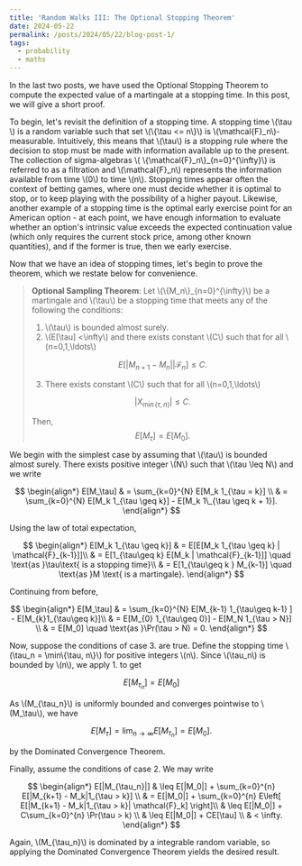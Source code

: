 ```yaml
---
title: 'Random Walks III: The Optional Stopping Theorem'
date: 2024-05-22
permalink: /posts/2024/05/22/blog-post-1/
tags:
  - probability 
  - maths
---
```


In the last two posts, we have used the Optional Stopping Theorem to compute the expected value of a martingale at a stopping time. In this post, we will give a short proof.

To begin, let's revisit the definition of a stopping time. A stopping time \\(\tau \\) is a random variable such that set \\(\\{\tau <= n\\}\\) is \\(\mathcal{F}\_n\\)-measurable. Intuitively, this means that \\(\tau\\) is a stopping rule where the decision to stop must be made with information available up to the present. The collection of sigma-algebras \\( \\{\mathcal{F}\_n\\}_{n=0}^{\infty}\\) is referred to as a filtration and \\(\mathcal{F}_n\\) represents the information available from time \\(0\\) to time \\(n\\). Stopping times appear often the context of betting games, where one must decide whether it is optimal to stop, or to keep playing with the possibility of a higher payout. Likewise, another example of a stopping time is the optimal early exercise point for an American option - at each point, we have enough information to evaluate whether an option's intrinsic value exceeds the expected continuation value (which only requires the current stock price, among other known quantities), and if the former is true, then we early exercise.

Now that we have an idea of stopping times, let's begin to prove the theorem, which we restate below for convenience.
> **Optional Sampling Theorem**: Let \\(\\{M_n\\}_{n=0}^{\infty}\\) be a martingale and \\(\tau\\) be a stopping time that meets any of the following the conditions:
> 1. \\(\tau\\) is bounded almost surely.
> 2. \\(E[\tau] <\infty\\) and there exists constant \\(C\\) such that for all \\(n=0,1,\ldots\\)  
>
> $$
>       E\left[\left|M_{n+1} - M_{n}\right|| \mathcal{F}_{n}\right] \leq C.
>     $$ 
> 
> 3. There exists constant \\(C\\) such that for all \\(n=0,1,\ldots\\) 
>
> $$
>   |X_{\min(\tau, n)}| \leq C.
> $$
>
> Then, 
> $$
>  E[M_\tau] = E[M_0].
> $$

We begin with the simplest case by assuming that \\(\tau\\) is bounded almost surely. There exists positive integer \\(N\\) such that \\(\tau \leq N\\) and we write

$$
    \begin{align*}
        E[M_\tau] & = \sum_{k=0}^{N} E[M_k 1_{\tau = k}] \\
        & = \sum_{k=0}^{N} E[M_k 1_{\tau \geq k}] - E[M_k 1\_{\tau \geq k + 1}].
    \end{align*}
$$

Using the law of total expectation,

$$
    \begin{align*}
        E[M_k 1_{\tau \geq k}] & = E[E[M_k 1_{\tau \geq k} | \mathcal{F}_{k-1}]]\\
        & = E[1_{\tau\geq k} E[M_k | \mathcal{F}_{k-1}]] \quad \text{as }\tau\text{ is a stopping time}\\
        & = E[1_{\tau\geq k } M_{k-1}] \quad \text{as }M \text{ is a martingale}.
    \end{align*}
$$

Continuing from before,

$$
    \begin{align*}
        E[M_\tau] & = \sum_{k=0}^{N} E[M_{k-1} 1_{\tau\geq k-1} ] - E[M_{k}1_{\tau\geq k}]\\
        & = E[M_{0} 1_{\tau\geq 0}] - E[M_N 1_{\tau > N}] \\
        & = E[M_0] \quad \text{as }\Pr(\tau > N) = 0.
    \end{align*}
$$

Now, suppose the conditions of case 3. are true. Define the stopping time \\(\tau_n = \min\\{\tau, n\\}\\) for positive integers \\(n\\). Since \\(\tau_n\\) is bounded by \\(n\\), we apply 1. to get

$$
    E[M_{\tau_n}] = E[M_0]
$$

As \\(M_{\tau_n}\\) is uniformly bounded and converges pointwise to \\(M_\tau\\), we have 

$$
    E[M_\tau] = \lim_{n\to\infty} E[M_{\tau_n}] = E[M_0].
$$

by the Dominated Convergence Theorem.

Finally, assume the conditions of case 2. We may write

$$
    \begin{align*}
        E[|M_{\tau_n}|] 
        & \leq E[|M_0|] + \sum_{k=0}^{n} E[|M_{k+1} - M_k|1_{\tau > k}] \\
        & = E[|M_0|] + \sum_{k=0}^{n} E\left[ E[|M_{k+1} - M_k|1_{\tau > k}| \mathcal{F}_k] \right]\\
        & \leq E[|M_0|] + C\sum_{k=0}^{n} \Pr(\tau > k) \\
        & \leq E[|M_0|] + CE[\tau] \\
        & < \infty.
    \end{align*}
$$

Again, \\(M_{\tau_n}\\) is dominated by a integrable random variable, so applying the Dominated Convergence Theorem yields the desired result.
